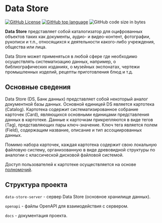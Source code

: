 # Data Store

[![GitHub License](https://img.shields.io/github/license/msvdev-k/data-store?style=flat)](https://github.com/msvdev-k/data-store/blob/master/LICENSE)
[![GitHub top language](https://img.shields.io/github/languages/top/msvdev-k/data-store?style=flat)](https://github.com/msvdev-k/data-store/search?l=java)
![GitHub code size in bytes](https://img.shields.io/github/languages/code-size/msvdev-k/data-store?style=flat)

**Data Store** представляет собой каталогизатор для оцифрованных объектов таких как документы, аудио- и видео-контент,
фотографии, рукописи и т.п., относящихся к деятельности какого-либо учреждения, общества или лица.

Data Store может применяться в любой сфере где необходимо осуществлять систематизацию данных, например,
о библиографических изданиях, о музейных экспонатах, чертежи промышленных изделий, рецепты приготовления блюд и т.д.

## Основные сведения

Data Store (DS, Банк данных) представляет собой некоторый аналог документной базы данных. Основной единицей DS является
картотека (Catalog). Картотека содержит систематизированное собрание карточек (Card), являющихся основными единицами
представления данных в картотеке. Данные к карточкам прикрепляются в виде тегов (Tag), представляющих пары
ключ-значение. Ключ тега является полем (Field), содержащим название, описание и тип ассоциированных данных.

Помимо набора карточек, каждая картотека содержит свою локальную файловую систему, организованную в виде древовидной
структуры по аналогии с классической дисковой файловой системой.

Доступ пользователей к картотеке осуществляется на основе [полномочий](docs/access.md#таблица-полномочий).

## Структура проекта

`data-store-server` - сервер Data Store (основное хранилище данных).

`openapi` - файлы OpenAPI для взаимодействия с сервером.

`docs` - документация проекта.
